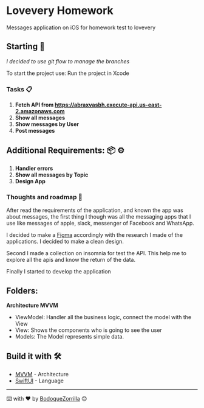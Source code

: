 # Lovevery Homework
Messages application on iOS for homework test to lovevery

## Starting 🚀

_I decided to use git flow to manage the branches_

To start the project use:
Run the project in Xcode

### Tasks 📋

1. **Fetch API from https://abraxvasbh.execute-api.us-east-2.amazonaws.com**
2. **Show all messages**
3. **Show messages by User**
4. **Post messages**

## Additional Requirements: 📦 ⚙️
1. **Handler errors**
2. **Show all messages by Topic**
3. **Design App**


### Thoughts and roadmap 💭
After read the requirements of the application, and known the app was about messages, the first thing I though was all the messaging apps that I use like messages of apple, slack, messenger of Facebook and WhatsApp.

I decided to make a [Figma](https://www.figma.com/file/REk49ZF5Hcet2vcXRtCdxs/Lovevery-HW?type=design&node-id=0%3A1&mode=design&t=c0rkjEzQj8ltYhXm-1) accordingly with the research I made of the applications. 
I decided to make a clean design.

Second I made a collection on insomnia for test the API.
This help me to explore all the apis and know the return of the data. 

Finally I started to develop the application


## Folders:
**Architecture MVVM**
 - ViewModel: Handler all the business logic, connect the model with the View
 - View: Shows the components who is going to see the user
 - Models: The Model represents simple data.


## Build it with 🛠️

* [MVVM](https://medium.com/@abhilash.mathur1891/mvvm-in-ios-swift-aa1448a66fb4) - Architecture
* [SwiftUI](https://developer.apple.com/xcode/swiftui/) - Language


---
⌨️ with ❤️ by [BodoqueZorrilla](https://www.linkedin.com/in/sergio-eduardo-zorrilla-arellano-78bb0994/) 😊


